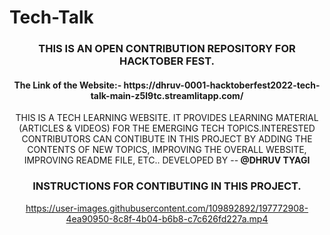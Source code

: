 # Tech-Talk

<div align="center">
<h3 align="center">THIS IS AN OPEN CONTRIBUTION REPOSITORY FOR HACKTOBER FEST.</h3>
  <h4>The Link of the Website:- https://dhruv-0001-hacktoberfest2022-tech-talk-main-z5l9tc.streamlitapp.com/</a></h4>
<p>THIS IS A TECH LEARNING WEBSITE. IT PROVIDES LEARNING MATERIAL (ARTICLES & VIDEOS) FOR THE EMERGING TECH TOPICS.INTERESTED CONTRIBUTORS CAN CONTIBUTE IN THIS PROJECT BY ADDING THE CONTENTS OF NEW TOPICS, IMPROVING THE OVERALL WEBSITE, IMPROVING README FILE, ETC.. DEVELOPED BY --<b> @DHRUV TYAGI </b> </p>
</div>

<div align="center">
<h3 align="center">INSTRUCTIONS FOR CONTIBUTING IN THIS PROJECT.</h3>

<div align="center">


https://user-images.githubusercontent.com/109892892/197772908-4ea90950-8c8f-4b04-b6b8-c7c626fd227a.mp4

